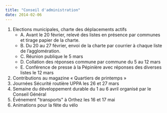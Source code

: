 ```yaml
---
title: "Conseil d'administration"
date: 2014-02-06
---
```


1. Elections municipales, charte des déplacements actifs
   * A. Avant le 20 février, relevé des listes en présence par communes et tirage papier de la charte.
   * B. Du 20 au 27 février, envoi de la charte par courrier à chaque liste de l’agglomération.
   * C. Réunion publique le 5 mars
   * D. Collation des réponses commune par commune du 5 au 12 mars
   * E. Conférence de presse à la Pépinière avec réponses des diverses listes le 12 mars
2. Contributions au magazine « Quartiers de printemps »
3. Journées Sécurité routière UPPA les 26 et 27 mars
4. Semaine du développement durable du 1 au 6 avril organisé par le Conseil Général
5. Événement "transports" à Orthez les 16 et 17 mai
6. Animations pour la fête du vélo
